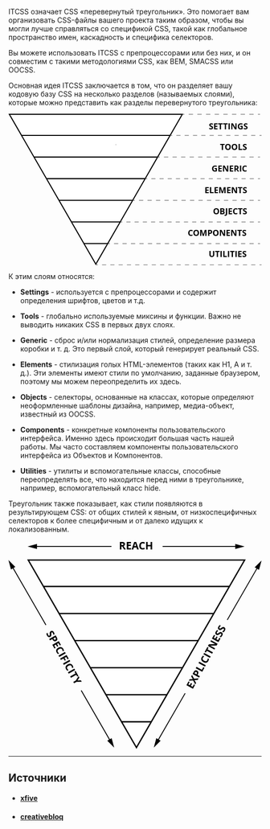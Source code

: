 ITCSS означает CSS «перевернутый треугольник». Это помогает вам организовать CSS-файлы вашего проекта таким образом, чтобы вы могли лучше справляться со спецификой CSS, такой как глобальное пространство имен, каскадность и специфика селекторов.  
  
Вы можете использовать ITCSS с препроцессорами или без них, и он совместим с такими методологиями CSS, как BEM, SMACSS или OOCSS.  
  
Основная идея ITCSS заключается в том, что он разделяет вашу кодовую базу CSS на несколько разделов (называемых слоями), которые можно представить как разделы перевернутого треугольника:

<svg xmlns="http://www.w3.org/2000/svg" viewBox="0 0 731.69 437.51"><title>itcss-layers2</title><polygon points="252.6 434.51 2.6 1.5 502.6 1.5 252.6 434.51" style="fill:#fff;stroke:#000;stroke-miterlimit:10;stroke-width:3px"/><line x1="37.82" y1="62.5" x2="467.38" y2="62.5" style="fill:none;stroke:#000;stroke-miterlimit:10;stroke-width:3px"/><line x1="73.46" y1="125" x2="431.29" y2="125" style="fill:none;stroke:#000;stroke-miterlimit:10;stroke-width:3px"/><line x1="109.99" y1="187.51" x2="395.21" y2="187.51" style="fill:none;stroke:#000;stroke-miterlimit:10;stroke-width:3px"/><line x1="146.07" y1="250.01" x2="359.12" y2="250.01" style="fill:none;stroke:#000;stroke-miterlimit:10;stroke-width:3px"/><line x1="182.16" y1="312.51" x2="323.04" y2="312.51" style="fill:none;stroke:#000;stroke-miterlimit:10;stroke-width:3px"/><line x1="217.43" y1="375.01" x2="286.95" y2="375.01" style="fill:none;stroke:#000;stroke-miterlimit:10;stroke-width:3px"/><line x1="310.6" y1="88.5" x2="310.6" y2="89.17" style="fill:none;stroke:#000;stroke-miterlimit:10;stroke-width:2px"/><line x1="467.38" y1="62.5" x2="473.38" y2="62.5" style="fill:none;stroke:#000;stroke-miterlimit:10"/><line x1="485.39" y1="62.5" x2="719.68" y2="62.5" style="fill:none;stroke:#000;stroke-miterlimit:10;stroke-dasharray:12.01486587524414,12.01486587524414"/><line x1="725.69" y1="62.5" x2="731.69" y2="62.5" style="fill:none;stroke:#000;stroke-miterlimit:10"/><line x1="431.29" y1="125" x2="437.29" y2="125" style="fill:none;stroke:#000;stroke-miterlimit:10"/><line x1="449.64" y1="125" x2="715.09" y2="125" style="fill:none;stroke:#000;stroke-miterlimit:10;stroke-dasharray:12.346588134765625,12.346588134765625"/><line x1="721.26" y1="125" x2="727.26" y2="125" style="fill:none;stroke:#000;stroke-miterlimit:10"/><line x1="395.21" y1="187.51" x2="401.21" y2="187.51" style="fill:none;stroke:#000;stroke-miterlimit:10"/><line x1="413.06" y1="187.51" x2="715.34" y2="187.51" style="fill:none;stroke:#000;stroke-miterlimit:10;stroke-dasharray:11.853960990905762,11.853960990905762"/><line x1="721.26" y1="187.51" x2="727.26" y2="187.51" style="fill:none;stroke:#000;stroke-miterlimit:10"/><line x1="359.12" y1="250.01" x2="365.12" y2="250.01" style="fill:none;stroke:#000;stroke-miterlimit:10"/><line x1="377.4" y1="250.01" x2="715.12" y2="250.01" style="fill:none;stroke:#000;stroke-miterlimit:10;stroke-dasharray:12.28077220916748,12.28077220916748"/><line x1="721.26" y1="250.01" x2="727.26" y2="250.01" style="fill:none;stroke:#000;stroke-miterlimit:10"/><line x1="323.04" y1="312.51" x2="329.04" y2="312.51" style="fill:none;stroke:#000;stroke-miterlimit:10"/><line x1="340.92" y1="312.51" x2="715.32" y2="312.51" style="fill:none;stroke:#000;stroke-miterlimit:10;stroke-dasharray:11.88569164276123,11.88569164276123"/><line x1="721.26" y1="312.51" x2="727.26" y2="312.51" style="fill:none;stroke:#000;stroke-miterlimit:10"/><line x1="286.95" y1="375.01" x2="292.95" y2="375.01" style="fill:none;stroke:#000;stroke-miterlimit:10"/><line x1="305.19" y1="375.01" x2="715.15" y2="375.01" style="fill:none;stroke:#000;stroke-miterlimit:10;stroke-dasharray:12.23752212524414,12.23752212524414"/><line x1="721.26" y1="375.01" x2="727.26" y2="375.01" style="fill:none;stroke:#000;stroke-miterlimit:10"/><line x1="252.6" y1="436.51" x2="258.6" y2="436.51" style="fill:none;stroke:#000;stroke-miterlimit:10"/><line x1="270.57" y1="436.51" x2="719.7" y2="436.51" style="fill:none;stroke:#000;stroke-miterlimit:10;stroke-dasharray:11.976737976074219,11.976737976074219"/><line x1="725.69" y1="436.51" x2="731.69" y2="436.51" style="fill:none;stroke:#000;stroke-miterlimit:10"/><line x1="502.6" y1="1.5" x2="508.6" y2="1.5" style="fill:none;stroke:#000;stroke-miterlimit:10"/><line x1="521.11" y1="1.5" x2="715.01" y2="1.5" style="fill:none;stroke:#000;stroke-miterlimit:10;stroke-dasharray:12.509803771972656,12.509803771972656"/><line x1="721.26" y1="1.5" x2="727.26" y2="1.5" style="fill:none;stroke:#000;stroke-miterlimit:10"/><text transform="translate(578.89 413.97)" style="font-size:24px;font-family:OpenSans-Extrabold, Open Sans;font-weight:700">UTILITIES</text><text transform="translate(518.26 352.57)" style="font-size:24px;font-family:OpenSans-Extrabold, Open Sans;font-weight:700">COMPONENTS</text><text transform="translate(611.44 103.97)" style="font-size:24px;font-family:OpenSans-Extrabold, Open Sans;font-weight:700">TOOLS</text><text transform="translate(587.39 167.37)" style="font-size:24px;font-family:OpenSans-Extrabold, Open Sans;font-weight:700">GENERIC</text><text transform="translate(566.96 228.77)" style="font-size:24px;font-family:OpenSans-Extrabold, Open Sans;font-weight:700">ELEMENTS</text><text transform="translate(591.17 290.17)" style="font-size:24px;font-family:OpenSans-Extrabold, Open Sans;font-weight:700">OBJECTS</text><text transform="translate(579.28 44.57)" style="font-size:24px;font-family:OpenSans-Extrabold, Open Sans;font-weight:700">SETTINGS</text></svg>

К этим слоям относятся:

- **Settings** - используется с препроцессорами и содержит определения шрифтов, цветов и т.д.
    
- **Tools** - глобально используемые миксины и функции. Важно не выводить никаких CSS в первых двух слоях.
    
- **Generic** - сброс и/или нормализация стилей, определение размера коробки и т. д. Это первый слой, который генерирует реальный CSS.
    
- **Elements** - стилизация голых HTML-элементов (таких как H1, A и т. д.). Эти элементы имеют стили по умолчанию, заданные браузером, поэтому мы можем переопределить их здесь.
    
- **Objects** - селекторы, основанные на классах, которые определяют неоформленные шаблоны дизайна, например, медиа-объект, известный из OOCSS.
    
- **Components** - конкретные компоненты пользовательского интерфейса. Именно здесь происходит большая часть нашей работы. Мы часто составляем компоненты пользовательского интерфейса из Объектов и Компонентов.
    
- **Utilities** - утилиты и вспомогательные классы, способные переопределять все, что находится перед ними в треугольнике, например, вспомогательный класс hide.

Треугольник также показывает, как стили появляются в результирующем CSS: от общих стилей к явным, от низкоспецифичных селекторов к более специфичным и от далеко идущих к локализованным.

<svg id="Layer_1" data-name="Layer 1" xmlns="http://www.w3.org/2000/svg" viewBox="0 0 584.84 481.31"><defs><style>.cls-1{fill:#fff;}.cls-1,.cls-2,.cls-3{stroke:#000;stroke-miterlimit:10;}.cls-1,.cls-2{stroke-width:3px;}.cls-2,.cls-3{fill:none;}.cls-3{stroke-width:2px;}.cls-4{font-size:24px;font-family:Open Sans;font-weight:700;}</style></defs><title>itcss-key-metrics</title><polygon class="cls-1" points="295.75 478.31 45.75 45.3 545.75 45.3 295.75 478.31"/><line class="cls-2" x1="80.97" y1="106.3" x2="510.53" y2="106.3"/><line class="cls-3" x1="61.97" y1="13.8" x2="238.03" y2="13.8"/><polygon points="65.93 19.61 44.25 13.8 65.93 7.99 65.93 19.61"/><line class="cls-3" x1="8.86" y1="60.64" x2="86.57" y2="195.24"/><polygon points="5.81 66.98 0 45.3 15.87 61.17 5.81 66.98"/><line class="cls-3" x1="235.43" y1="462.97" x2="168.16" y2="346.45"/><polygon points="238.48 456.63 244.29 478.31 228.41 462.44 238.48 456.63"/><line class="cls-3" x1="344.7" y1="462.97" x2="408.28" y2="352.84"/><polygon points="351.71 462.44 335.84 478.31 341.65 456.63 351.71 462.44"/><line class="cls-3" x1="575.98" y1="61.64" x2="505.65" y2="183.46"/><polygon points="568.97 62.17 584.84 46.3 579.03 67.98 568.97 62.17"/><line class="cls-3" x1="528.03" y1="13.8" x2="356.25" y2="13.8"/><polygon points="524.07 7.99 545.75 13.8 524.07 19.61 524.07 7.99"/><line class="cls-2" x1="116.61" y1="168.8" x2="474.45" y2="168.8"/><line class="cls-2" x1="153.14" y1="231.3" x2="438.36" y2="231.3"/><line class="cls-2" x1="189.23" y1="293.81" x2="402.28" y2="293.81"/><line class="cls-2" x1="225.31" y1="356.31" x2="366.19" y2="356.31"/><line class="cls-2" x1="260.59" y1="418.81" x2="330.11" y2="418.81"/><text class="cls-4" transform="translate(255.35 20.57)">REACH</text><text class="cls-4" transform="translate(425.34 344.31) rotate(-61.27)">EXPLICITNESS</text><text class="cls-4" transform="translate(86.57 214.3) rotate(60.6)">SPECIFICITY</text></svg>

---

## Источники
- #### [xfive](https://www.xfive.co/blog/itcss-scalable-maintainable-css-architecture/)
- #### [creativebloq](https://www.creativebloq.com/web-design/manage-large-css-projects-itcss-101517528)